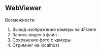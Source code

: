 ## WebViewer

Возможности:
1. Вывод изображение камеры на JFrame
2. Запись видео в файл
3. Сохранение фото с камеры
4. Стриминг на localhost
